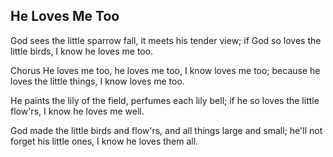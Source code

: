 ## He Loves Me Too

God sees the little sparrow fall,
it meets his tender view;
if God so loves the little birds,
I know he loves me too.

Chorus
He loves me too, he loves me too,
I know loves me too;
because he loves the little things,
I know loves me too.

He paints the lily of the field,
perfumes each lily bell;
if he so loves the little flow'rs,
I know he loves me well.

God made the little birds and flow'rs,
and all things large and small;
he'll not forget his little ones,
I know he loves them all.